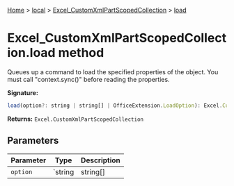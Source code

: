 [Home](./index) &gt; [local](local.md) &gt; [Excel\_CustomXmlPartScopedCollection](local.excel_customxmlpartscopedcollection.md) &gt; [load](local.excel_customxmlpartscopedcollection.load.md)

# Excel\_CustomXmlPartScopedCollection.load method

Queues up a command to load the specified properties of the object. You must call "context.sync()" before reading the properties.

**Signature:**
```javascript
load(option?: string | string[] | OfficeExtension.LoadOption): Excel.CustomXmlPartScopedCollection;
```
**Returns:** `Excel.CustomXmlPartScopedCollection`

## Parameters

|  Parameter | Type | Description |
|  --- | --- | --- |
|  `option` | `string | string[] | OfficeExtension.LoadOption` |  |


